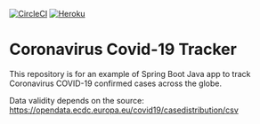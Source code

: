 [![CircleCI](https://circleci.com/gh/piotr-coder/spring5-recipe-app.svg?style=svg&circle-token=<5b0f9792592577429937ef26ce4067c57ded8e77>)](<https://github.com/piotr-coder/covid-tracker>)
[![Heroku](https://pyheroku-badge.herokuapp.com/?app=wirus&style=<STYLE>)](<https://wirus.herokuapp.com/>)
# Coronavirus Covid-19 Tracker



This repository is for an example of Spring Boot Java app to track Coronavirus COVID-19 confirmed cases across the globe.

Data validity depends on the source:
https://opendata.ecdc.europa.eu/covid19/casedistribution/csv
